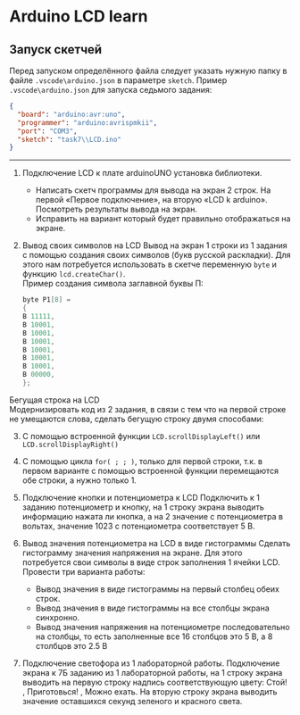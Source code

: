 # Arduino LCD learn

## Запуск скетчей

Перед запуском определённого файла следует указать нужную папку в файле `.vscode\arduino.json` в параметре `sketch`.
Пример `.vscode\arduino.json` для запуска седьмого задания:

```json
{
  "board": "arduino:avr:uno",
  "programmer": "arduino:avrispmkii",
  "port": "COM3",
  "sketch": "task7\\LCD.ino"
}
```

<hr>

1. Подключение LCD к плате arduinoUNO установка библиотеки.

   - Написать скетч программы для вывода на экран 2 строк. На первой «Первое подключение», на вторую «LCD k arduino». Посмотреть результаты вывода на экран.
   - Исправить на вариант который будет правильно отображаться на экране.

2. Вывод своих символов на LCD
   Вывод на экран 1 строки из 1 задания с помощью создания своих символов (букв русской раскладки). Для этого нам потребуется использовать в скетче переменную `byte` и функцию
   `lcd.createChar()`.<br/>
   Пример создания символа заглавной буквы П:

   ```c++
   byte P1[8] =
   {
   B 11111,
   B 10001,
   B 10001,
   B 10001,
   B 10001,
   B 10001,
   B 10001,
   B 00000,
   };
   ```

Бегущая строка на LCD<br/>
Модернизировать код из 2 задания, в связи с тем что на первой строке не умещаются слова, сделать бегущую строку двумя способами:

3. С помощью встроенной функции `LCD.scrollDisplayLeft()` или `LCD.scrollDisplayRight()`

4. С помощью цикла `for( ; ; )`, только для первой строки, т.к. в первом варианте с помощью встроенной функции перемещаются обе строки, а нужно только 1.

5. Подключение кнопки и потенциометра к LCD
   Подключить к 1 заданию потенциометр и кнопку, на 1 строку экрана выводить информацию нажата ли кнопка, а на 2 значение с потенциометра в вольтах, значение 1023 с потенциометра соответствует 5 В.

6. Вывод значения потенциометра на LCD в виде гистограммы
   Сделать гистограмму значения напряжения на экране. Для этого потребуется свои символы в виде строк заполнения 1 ячейки LCD. Провести три варианта работы:

   - Вывод значения в виде гистограммы на первый столбец обеих строк.
   - Вывод значения в виде гистограммы на все столбцы экрана синхронно.
   - Вывод значения напряжения на потенциометре последовательно на столбцы, то есть заполненные все 16 столбцов это 5 В, а 8 столбцов это 2.5 В

7. Подключение светофора из 1 лабораторной работы.
   Подключение экрана к 7Б заданию из 1 лабораторной работы, на 1 строку экрана выводить на первую строку надпись соответствующую цвету: Стой! , Приготовься! , Можно ехать. На вторую строку экрана выводить значение оставшихся секунд зеленого и красного света.
